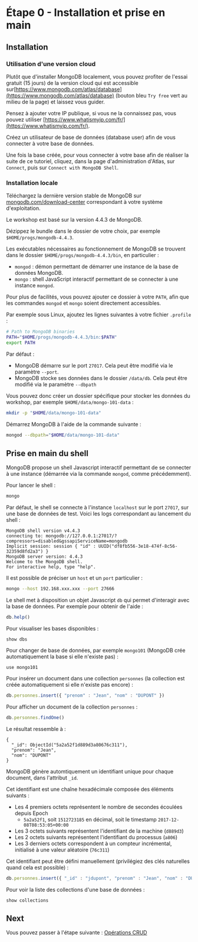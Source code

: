 # Étape 0 - Installation et prise en main

## Installation

### Utilisation d'une version cloud

Plutôt que d'installer MongoDB localement, vous pouvez profiter de l'essai gratuit (15 jours) de la version cloud qui est accessible sur[https://www.mongodb.com/atlas/database](https://www.mongodb.com/atlas/database) (bouton bleu `Try free` vert au milieu de la page) et laissez vous guider.

Pensez à ajouter votre IP publique, si vous ne la connaissez pas, vous pouvez utiliser [https://www.whatismyip.com/fr/](https://www.whatismyip.com/fr/). 

Créez un utilisateur de base de données (database user) afin de vous connecter à votre base de données. 

Une fois la base créée, pour vous connecter à votre base afin de réaliser la suite de ce tutoriel, cliquez, dans la page d'administration d'Atlas, sur `Connect`, puis sur `Connect with MongoDB Shell`.

### Installation locale

Téléchargez la dernière version stable de MongoDB sur [mongodb.com/download-center](https://www.mongodb.com/download-center/community) correspondant à votre système d'exploitation.

Le workshop est basé sur la version 4.4.3 de MongoDB.

Dézippez le bundle dans le dossier de votre choix, par exemple `$HOME/progs/mongodb-4.4.3`.

Les exécutables nécessaires au fonctionnement de MongoDB se trouvent dans le dossier `$HOME/progs/mongodb-4.4.3/bin`, en particulier :

* `mongod` : démon permettant de démarrer une instance de la base de données MongoDB.
* `mongo` : shell JavaScript interactif permettant de se connecter à une instance `mongod`.

Pour plus de facilités, vous pouvez ajouter ce dossier à votre `PATH`, afin que les commandes `mongod` et `mongo` soient directement accessibles.

Par exemple sous Linux, ajoutez les lignes suivantes à votre fichier `.profile` :

```bash
# Path to MongoDB binaries
PATH="$HOME/progs/mongodb-4.4.3/bin:$PATH"
export PATH
```

Par défaut :

* MongoDB démarre sur le port `27017`. Cela peut être modifié via le paramètre `--port`.
* MongoDB stocke ses données dans le dossier `/data/db`. Cela peut être modifié via le paramètre `--dbpath`

Vous pouvez donc créer un dossier spécifique pour stocker les données du workshop, par exemple `$HOME/data/mongo-101-data` :

```bash
mkdir -p "$HOME/data/mongo-101-data"
```

Démarrez MongoDB à l'aide de la commande suivante :

```bash
mongod --dbpath="$HOME/data/mongo-101-data"
```

## Prise en main du shell

MongoDB propose un shell Javascript interactif permettant de se connecter à une instance (démarrée via la commande `mongod`, comme précédemment).

Pour lancer le shell :

```bash
mongo
```

Par défaut, le shell se connecte à l'instance `localhost` sur le port `27017`, sur une base de données de test. Voici les logs correspondant au lancement du shell :

```
MongoDB shell version v4.4.3
connecting to: mongodb://127.0.0.1:27017/?compressors=disabled&gssapiServiceName=mongodb
Implicit session: session { "id" : UUID("df8fb556-3e18-474f-8c56-32359d8fd2a3") }
MongoDB server version: 4.4.3
Welcome to the MongoDB shell.
For interactive help, type "help".
```

Il est possible de préciser un `host` et un `port` particulier :

```bash
mongo --host 192.168.xxx.xxx --port 27666
```

Le shell met à disposition un objet Javascript `db` qui permet d'interagir avec la base de données. Par exemple pour obtenir de l'aide :

```javascript
db.help()
```

Pour visualiser les bases disponibles :

```
show dbs
```

Pour changer de base de données, par exemple `mongo101` (MongoDB crée automatiquement la base si elle n'existe pas) :

```
use mongo101
```

Pour insérer un document dans une collection `personnes` (la collection est créée automatiquement si elle n'existe pas encore) :

```javascript
db.personnes.insert({ "prenom" : "Jean", "nom" : "DUPONT" })
```

Pour afficher un document de la collection `personnes` :

```javascript
db.personnes.findOne()
```

Le résultat ressemble à :

```
{
  "_id": ObjectId("5a2a52f1d889d3a80676c311"),
  "prenom": "Jean",
  "nom": "DUPONT"
}
```

MongoDB génère automtiquement un identifiant unique pour chaque document, dans l'attribut `_id`.

Cet identifiant est une chaîne hexadécimale composée des éléments suivants :

* Les 4 premiers octets représentent le nombre de secondes écoulées depuis Epoch
  * `5a2a52f1`, soit `1512723185` en décimal, soit le timestamp `2017-12-08T08:53:05+00:00`
* Les 3 octets suivants représentent l'identifiant de la machine (`d889d3`)
* Les 2 octets suivants représentent l'identifiant du processus (`a806`)
* Les 3 derniers octets correspondent à un compteur incrémental, initialisé à une valeur aléatoire (`76c311`)

Cet identifiant peut être défini manuellement (privilégiez des clés naturelles quand cela est possible) :

```javascript
db.personnes.insert({ "_id" : "jdupont", "prenom" : "Jean", "nom" : "DUPONT" })
```

Pour voir la liste des collections d'une base de données :

```
show collections
```

## Next

Vous pouvez passer à l'étape suivante : [Opérations CRUD](./step-1.md)
